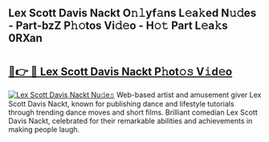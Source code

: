 ## Lex Scott Davis Nackt O𝚗𝚕yf𝚊ns L𝚎a𝚔ed N𝚞𝚍es - Part-bzZ P𝚑𝚘tos Vi𝚍𝚎o - H𝚘𝚝 Part L𝚎a𝚔s 0RXan

# <h2><a href="http://kf4fa8.oniu.top/?m=Lex+Scott+Davis+Nackt">🔗👉 🔴 Lex Scott Davis Nackt P𝚑ot𝚘𝚜 V𝚒d𝚎o</a></h2>

[![Lex Scott Davis Nackt Nu𝚍e𝚜](https://i.imgur.com/0qMVB7G.gif)](http://kf4fa8.oniu.top/?m=Lex+Scott+Davis+Nackt)
Web-based artist and amusement giver Lex Scott Davis Nackt, known for publishing dance and lifestyle tutorials through trending dance moves and short films. Brilliant comedian Lex Scott Davis Nackt, celebrated for their remarkable abilities and achievements in making people laugh.  
